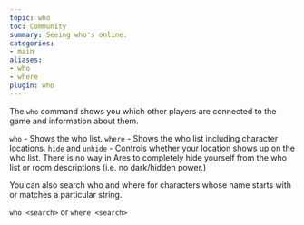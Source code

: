 ```yaml
---
topic: who
toc: Community
summary: Seeing who's online.
categories:
- main
aliases:
- who
- where
plugin: who
---
```

The `who` command shows you which other players are connected to the game and information about them.

`who` - Shows the who list.
`where` - Shows the who list including character locations.
`hide` and `unhide` - Controls whether your location shows up on the who list.
      There is no way in Ares to completely hide yourself from the who list or room
      descriptions (i.e. no dark/hidden power.)

You can also search who and where for characters whose name starts with or matches a particular string.

`who <search>` or `where <search>`
